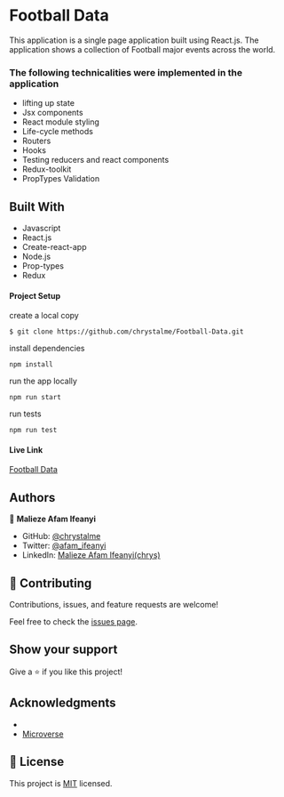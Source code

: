 # Football Data 

This application is a single page application built using React.js. The application shows a collection of Football major events across the world. 

### The following technicalities were implemented in the application
- lifting up state
- Jsx components
- React module styling
- Life-cycle methods
- Routers
- Hooks
- Testing reducers and react components
- Redux-toolkit
- PropTypes Validation

## Built With

- Javascript
- React.js
- Create-react-app
- Node.js
- Prop-types
- Redux

#### Project Setup
create a local copy 
```
$ git clone https://github.com/chrystalme/Football-Data.git
```
install dependencies
```
npm install
```
run the app locally
```
npm run start
```
run tests
```
npm run test
```


#### Live Link

[Football Data]()

## Authors

👤 **Malieze Afam Ifeanyi**

- GitHub: [@chrystalme](https://github.com/chrystalme)
- Twitter: [@afam_ifeanyi](https://twitter.com/afam_ifeanyi)
- LinkedIn: [Malieze Afam Ifeanyi(chrys)](https://linkedin.com/in/afam-chrys)

## 🤝 Contributing

Contributions, issues, and feature requests are welcome!

Feel free to check the [issues page](https://github.com/chrystalme/Football-Data/issues).

## Show your support

Give a ⭐️ if you like this project!

## Acknowledgments

- 
- [Microverse](https://microverse.com)

## 📝 License

This project is [MIT](https://mit-license.org/) licensed.
